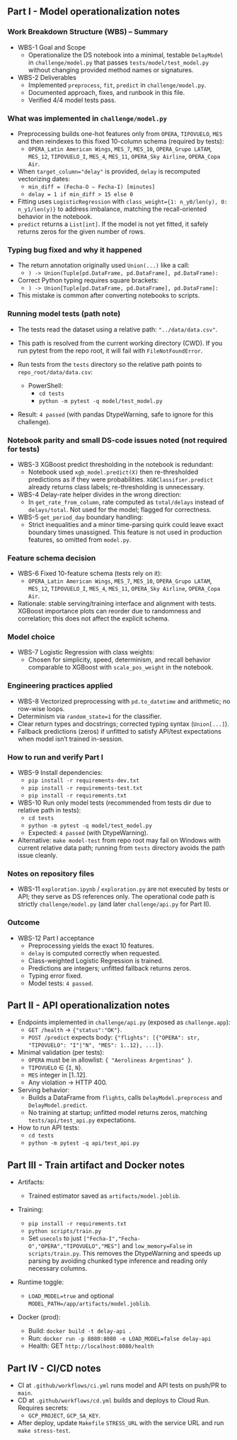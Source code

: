 ## Part I - Model operationalization notes

### Work Breakdown Structure (WBS) – Summary

- WBS-1 Goal and Scope
  - Operationalize the DS notebook into a minimal, testable `DelayModel` in `challenge/model.py` that passes `tests/model/test_model.py` without changing provided method names or signatures.
- WBS-2 Deliverables
  - Implemented `preprocess`, `fit`, `predict` in `challenge/model.py`.
  - Documented approach, fixes, and runbook in this file.
  - Verified 4/4 model tests pass.

### What was implemented in `challenge/model.py`

- Preprocessing builds one-hot features only from `OPERA`, `TIPOVUELO`, `MES` and then reindexes to this fixed 10-column schema (required by tests):
  - `OPERA_Latin American Wings`, `MES_7`, `MES_10`, `OPERA_Grupo LATAM`, `MES_12`, `TIPOVUELO_I`, `MES_4`, `MES_11`, `OPERA_Sky Airline`, `OPERA_Copa Air`.
- When `target_column="delay"` is provided, `delay` is recomputed vectorizing dates:
  - `min_diff = (Fecha-O − Fecha-I) [minutes]`
  - `delay = 1 if min_diff > 15 else 0`
- Fitting uses `LogisticRegression` with `class_weight={1: n_y0/len(y), 0: n_y1/len(y)}` to address imbalance, matching the recall-oriented behavior in the notebook.
- `predict` returns a `List[int]`. If the model is not yet fitted, it safely returns zeros for the given number of rows.

### Typing bug fixed and why it happened

- The return annotation originally used `Union(...)` like a call:
  - `) -> Union(Tuple[pd.DataFrame, pd.DataFrame], pd.DataFrame):`
- Correct Python typing requires square brackets:
  - `) -> Union[Tuple[pd.DataFrame, pd.DataFrame], pd.DataFrame]:`
- This mistake is common after converting notebooks to scripts.



### Running model tests (path note)

- The tests read the dataset using a relative path: `"../data/data.csv"`.
- This path is resolved from the current working directory (CWD). If you run pytest from the repo root, it will fail with `FileNotFoundError`.
- Run tests from the `tests` directory so the relative path points to `repo_root/data/data.csv`:

  - PowerShell:
    - `cd tests`
    - `python -m pytest -q model/test_model.py`

- Result: `4 passed` (with pandas DtypeWarning, safe to ignore for this challenge).

### Notebook parity and small DS-code issues noted (not required for tests)

- WBS-3 XGBoost predict thresholding in the notebook is redundant:
  - Notebook used `xgb_model.predict(X)` then re-thresholded predictions as if they were probabilities. `XGBClassifier.predict` already returns class labels; re-thresholding is unnecessary.
- WBS-4 Delay-rate helper divides in the wrong direction:
  - In `get_rate_from_column`, rate computed as `total/delays` instead of `delays/total`. Not used for the model; flagged for correctness.
- WBS-5 `get_period_day` boundary handling:
  - Strict inequalities and a minor time-parsing quirk could leave exact boundary times unassigned. This feature is not used in production features, so omitted from `model.py`.

### Feature schema decision

- WBS-6 Fixed 10-feature schema (tests rely on it):
  - `OPERA_Latin American Wings`, `MES_7`, `MES_10`, `OPERA_Grupo LATAM`, `MES_12`, `TIPOVUELO_I`, `MES_4`, `MES_11`, `OPERA_Sky Airline`, `OPERA_Copa Air`.
- Rationale: stable serving/training interface and alignment with tests. XGBoost importance plots can reorder due to randomness and correlation; this does not affect the explicit schema.

### Model choice

- WBS-7 Logistic Regression with class weights:
  - Chosen for simplicity, speed, determinism, and recall behavior comparable to XGBoost with `scale_pos_weight` in the notebook.

### Engineering practices applied

- WBS-8 Vectorized preprocessing with `pd.to_datetime` and arithmetic; no row-wise loops.
- Determinism via `random_state=1` for the classifier.
- Clear return types and docstrings; corrected typing syntax (`Union[...]`).
- Fallback predictions (zeros) if unfitted to satisfy API/test expectations when model isn’t trained in-session.

### How to run and verify Part I

- WBS-9 Install dependencies:
  - `pip install -r requirements-dev.txt`
  - `pip install -r requirements-test.txt`
  - `pip install -r requirements.txt`
- WBS-10 Run only model tests (recommended from tests dir due to relative path in tests):
  - `cd tests`
  - `python -m pytest -q model/test_model.py`
  - Expected: `4 passed` (with DtypeWarning).
- Alternative: `make model-test` from repo root may fail on Windows with current relative data path; running from `tests` directory avoids the path issue cleanly.

### Notes on repository files

- WBS-11 `exploration.ipynb` / `exploration.py` are not executed by tests or API; they serve as DS references only. The operational code path is strictly `challenge/model.py` (and later `challenge/api.py` for Part II).

### Outcome

- WBS-12 Part I acceptance
  - Preprocessing yields the exact 10 features.
  - `delay` is computed correctly when requested.
  - Class-weighted Logistic Regression is trained.
  - Predictions are integers; unfitted fallback returns zeros.
  - Typing error fixed.
  - Model tests: `4 passed`.

## Part II - API operationalization notes

- Endpoints implemented in `challenge/api.py` (exposed as `challenge.app`):
  - `GET /health` → `{"status":"OK"}`.
  - `POST /predict` expects body: `{"flights": [{"OPERA": str, "TIPOVUELO": "I"|"N", "MES": 1..12}, ...]}`.
- Minimal validation (per tests):
  - `OPERA` must be in allowlist: `{ "Aerolineas Argentinas" }`.
  - `TIPOVUELO` ∈ {`I`, `N`}.
  - `MES` integer in [1..12].
  - Any violation → HTTP 400.
- Serving behavior:
  - Builds a DataFrame from `flights`, calls `DelayModel.preprocess` and `DelayModel.predict`.
  - No training at startup; unfitted model returns zeros, matching `tests/api/test_api.py` expectations.
- How to run API tests:
  - `cd tests`
  - `python -m pytest -q api/test_api.py`

## Part III - Train artifact and Docker notes

- Artifacts:
  - Trained estimator saved as `artifacts/model.joblib`.
- Training:
  - `pip install -r requirements.txt`
  - `python scripts/train.py`
  - Set `usecols` to just `["Fecha-I","Fecha-O","OPERA","TIPOVUELO","MES"]` and `low_memory=False` in `scripts/train.py`. This removes the DtypeWarning and speeds up parsing by avoiding chunked type inference and reading only necessary columns.

- Runtime toggle:
  - `LOAD_MODEL=true` and optional `MODEL_PATH=/app/artifacts/model.joblib`.
- Docker (prod):
  - Build: `docker build -t delay-api .`
  - Run: `docker run -p 8080:8080 -e LOAD_MODEL=false delay-api`
  - Health: GET `http://localhost:8080/health`

## Part IV - CI/CD notes

- CI at `.github/workflows/ci.yml` runs model and API tests on push/PR to `main`.
- CD at `.github/workflows/cd.yml` builds and deploys to Cloud Run. Requires secrets:
  - `GCP_PROJECT`, `GCP_SA_KEY`.
- After deploy, update `Makefile` `STRESS_URL` with the service URL and run `make stress-test`.